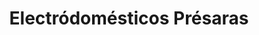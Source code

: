 ---
title: "Electródomésticos Présaras"
url: /vilasantar/electrodomesticos-presaras/
shop: Haushaltsgeräte
---